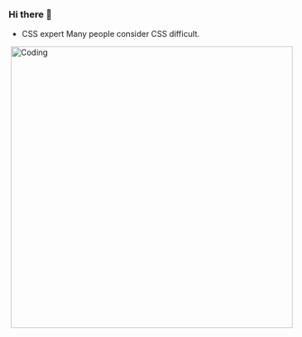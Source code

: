 ### Hi there 👋

- CSS expert
Many people consider CSS difficult.
<img align="right" alt="Coding" width="500" src="https://user-images.githubusercontent.com/174753363-aa63871c-97a0-456f-a24c-0c8c1b834602.gif">
<!--
**VividSun-V/VividSun-V** is a ✨ _special_ ✨ repository because its `README.md` (this file) appears on your GitHub profile.

Here are some ideas to get you started:

- 🔭 I’m currently working on ...
- 🌱 I’m currently learning ...
- 👯 I’m looking to collaborate on ...
- 🤔 I’m looking for help with ...
- 💬 Ask me about ...
- 📫 How to reach me: ...
- 😄 Pronouns: ...
- ⚡ Fun fact: ...
-->
